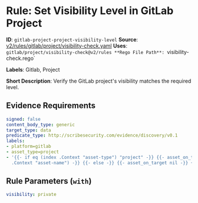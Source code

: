 # Rule: Set Visibility Level in GitLab Project

**ID**: `gitlab-project-project-visibility-level`
**Source**: [v2/rules/gitlab/project/visibility-check.yaml](https://github.com/scribe-public/sample-policies/v2/rules/gitlab/project/visibility-check.yaml)
**Uses**: `gitlab/project/visibility-check@v2/rules
**Rego File Path**: `visibility-check.rego`

**Labels**: Gitlab, Project

**Short Description**: Verify the GitLab project's visibility matches the required level.

## Evidence Requirements

```yaml
signed: false
content_body_type: generic
target_type: data
predicate_type: http://scribesecurity.com/evidence/discovery/v0.1
labels:
- platform=gitlab
- asset_type=project
- '{{- if eq (index .Context "asset-type") "project" -}} {{- asset_on_target (index
  .Context "asset-name") -}} {{- else -}} {{- asset_on_target nil -}} {{- end -}}'
```
## Rule Parameters (`with`)

```yaml
visibility: private
```
